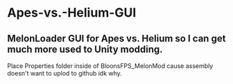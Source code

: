 # Apes-vs.-Helium-GUI
MelonLoader GUI for Apes vs. Helium so I can get much more used to Unity modding.
---------------------------------------------------------------------------------
Place Properties folder inside of BloonsFPS_MelonMod cause assembly doesn't want to uplod to github idk why.
